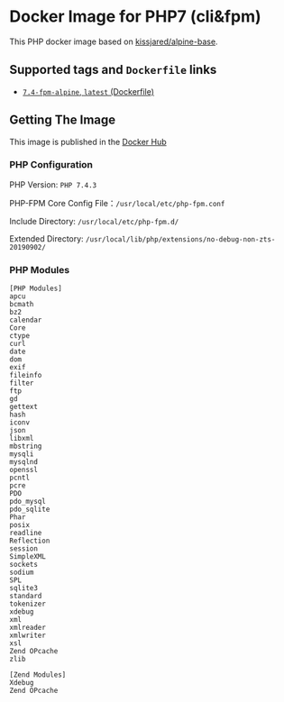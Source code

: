 # Docker Image for PHP7 (cli&fpm)

This PHP docker image based on [kissjared/alpine-base](https://hub.docker.com/r/kissjared/alpine-base).

## Supported tags and `Dockerfile` links

 - [`7.4-fpm-alpine`, `latest` (Dockerfile)](https://github.com/kissjared/php/blob/master/Dockerfile)


## Getting The Image

This image is published in the [Docker Hub](https://hub.docker.com/r/kissjared/php)

### PHP Configuration

PHP Version: `PHP 7.4.3`

PHP-FPM Core Config File：`/usr/local/etc/php-fpm.conf`

Include Directory: `/usr/local/etc/php-fpm.d/`

Extended Directory: `/usr/local/lib/php/extensions/no-debug-non-zts-20190902/`

### PHP Modules
```
[PHP Modules]
apcu
bcmath
bz2
calendar
Core
ctype
curl
date
dom
exif
fileinfo
filter
ftp
gd
gettext
hash
iconv
json
libxml
mbstring
mysqli
mysqlnd
openssl
pcntl
pcre
PDO
pdo_mysql
pdo_sqlite
Phar
posix
readline
Reflection
session
SimpleXML
sockets
sodium
SPL
sqlite3
standard
tokenizer
xdebug
xml
xmlreader
xmlwriter
xsl
Zend OPcache
zlib

[Zend Modules]
Xdebug
Zend OPcache
```

